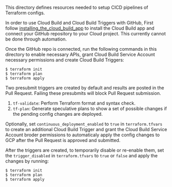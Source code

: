 This directory defines resources needed to setup CICD pipelines of Terraform
configs.

In order to use Cloud Build and Cloud Build Triggers with GitHub, First follow
[installing_the_cloud_build_app](https://cloud.google.com/cloud-build/docs/automating-builds/create-github-app-triggers#installing_the_cloud_build_app)
to install the Cloud Build app and connect your GitHub repository to your Cloud
project. This currently cannot be done through automation.

Once the GitHub repo is connected, run the following commands in this directory
to enable necessary APIs, grant Cloud Build Service Account necessary
permissions and create Cloud Build Triggers:

```
$ terraform init
$ terraform plan
$ terraform apply
```

Two presubmit triggers are created by default and results are posted in the Pull
Request. Failing these presubmits will block Pull Request submission.

1.  `tf-validate`: Perform Terraform format and syntax check.
1.  `tf-plan`: Generate speculative plans to show a set of possible changes if
    the pending config changes are deployed.

Optionally, set `continuous_deployment_enabled` to `true` in `terraform.tfvars`
to create an additional Cloud Build Trigger and grant the Cloud Build Service
Account broder permissions to automaticaly apply the config changes to GCP after
the Pull Request is approved and submitted.

After the triggers are created, to temporarily disable or re-enable them, set
the `trigger_disabled` in `terraform.tfvars` to `true` or `false` and apply the
changes by running:

```
$ terraform init
$ terraform plan
$ terraform apply
```
